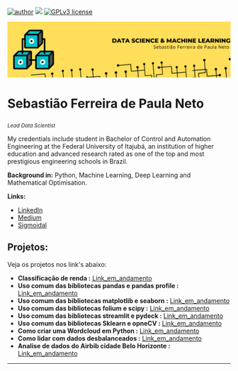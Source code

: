 [![author](https://img.shields.io/badge/author-Tiao553-yellow.svg)](https://www.linkedin.com/in/sebasti%C3%A3o-ferreira-de-paula-neto-84673216b/) [![](https://img.shields.io/badge/python-3.7+-blue.svg)](https://www.python.org/downloads/release/python-365/) [![GPLv3 license](https://img.shields.io/badge/License-GPLv3-brightgreen.svg)](http://perso.crans.org/besson/LICENSE.html) 
<p align="center">
  <img src="Banner.png" >
</p>

# Sebastião Ferreira de Paula Neto
<sub>*Lead Data Scientist*</sub>

My credentials include student in Bachelor of Control and Automation Engineering at the Federal University of Itajubá, an institution of higher education and advanced research rated as one of the top and most prestigious engineering schools in Brazil.

**Background in:** Python, Machine Learning, Deep Learning and Mathematical Optimisation.

**Links:**
* [LinkedIn](https://www.linkedin.com/in/sebasti%C3%A3o-ferreira-de-paula-neto-84673216b/)
* [Medium](https://medium.com/@sebastiao553)
* [Sigmoidal](https://sigmoidal.ai/)


## Projetos:
Veja os projetos nos link's abaixo: 

* **Classificação de renda :**                                [Link_em_andamento](https://github.com/Tiao553/Projects_Data_Science)
* **Uso comum das bibliotecas pandas e pandas profile :**     [Link_em_andamento](https://github.com/Tiao553/Projects_Data_Science)
* **Uso comum das bibliotecas matplotlib e seaborn :**        [Link_em_andamento](https://github.com/Tiao553/Projects_Data_Science)
* **Uso comum das bibliotecas folium e scipy :**              [Link_em_andamento](https://github.com/Tiao553/Projects_Data_Science)
* **Uso comum das bibliotecas streamlit e pydeck :**          [Link_em_andamento](https://github.com/Tiao553/Projects_Data_Science)
* **Uso comum das bibliotecas Sklearn e opneCV :**            [Link_em_andamento](https://github.com/Tiao553/Projects_Data_Science)
* **Como criar uma Wordcloud em Python :**                    [Link_em_andamento](https://github.com/Tiao553/Projects_Data_Science)
* **Como lidar com dados desbalanceados :**                   [Link_em_andamento](https://github.com/Tiao553/Projects_Data_Science)
* **Analise de dados do Airbib cidade Belo Horizonte :**      [Link_em_andamento](https://github.com/Tiao553/Projects_Data_Science)

---
